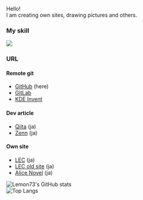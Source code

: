 Hello!<br />
I am creating own sites, drawing pictures and others.

### My skill

<a href="https://skillicons.dev">
  <img src="https://skillicons.dev/icons?i=blender,bootstrap,cs,css,devto,discord,dotnet,firebase,git,github,githubactions,gitlab,html,linux,md,mastodon,misskey,unity,vim,visualstudio,vscode,wasm&theme=light&perline=10" />
</a>


### URL
#### Remote git
- [GitHub](https://github.com/Lemon73-Computing) (here)
- [GitLab](https://gitlab.com/lemon73)
- [KDE Invent](https://invent.kde.org/futurelemon)

#### Dev article
- [Qiita](https://qiita.com/Lemon73) (ja)
- [Zenn](https://zenn.dev/lemon73) (ja)

#### Own site
- [LEC](https://lemon73.gitlab.io) (ja)
- [LEC old site](https://lemon73-computing.github.io/LEC-MainSite/) (ja)
- [Alice Novel](https://alicenovel.web.app) (ja)

![Lemon73's GitHub stats](https://github-readme-stats.vercel.app/api?username=Lemon73-Computing&count_private=true&show_icons=true&rank_icon=github)<br />
![Top Langs](https://github-readme-stats.vercel.app/api/top-langs/?username=Lemon73-Computing&count_private=true)<br />

